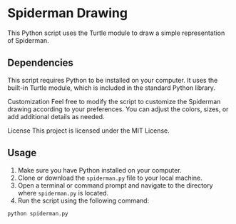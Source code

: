 # Spiderman Drawing

This Python script uses the Turtle module to draw a simple representation of Spiderman.


## Dependencies
This script requires Python to be installed on your computer. It uses the built-in Turtle module, which is included in the standard Python library.

Customization
Feel free to modify the script to customize the Spiderman drawing according to your preferences. You can adjust the colors, sizes, or add additional details as needed.

License
This project is licensed under the MIT License. 

## Usage

1. Make sure you have Python installed on your computer.
2. Clone or download the `spiderman.py` file to your local machine.
3. Open a terminal or command prompt and navigate to the directory where `spiderman.py` is located.
4. Run the script using the following command:

```bash
python spiderman.py

